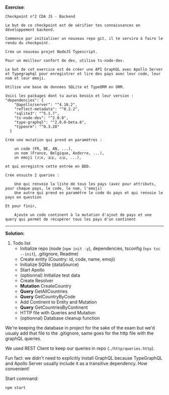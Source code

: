 **Exercise**:

```
Checkpoint n°2 CDA JS - Backend

Le but de ce checkpoint est de vérifier tes connaissances en développement backend.

Commence par initialiser un nouveau repo git, il te servira à faire le rendu du checkpoint.

Crée un nouveau projet NodeJS Typescript.

Pour un meilleur confort de dev, utilise ts-node-dev.

Le but de cet exercice est de créer une API GraphQL avec Apollo Server et Typegraphql pour enregistrer et lire des pays avec leur code, leur nom et leur emoji.

Utilise une base de données SQLite et TypeORM en ORM.

Voici les packages dont tu auras besoin et leur version :
"dependencies": {
    "@apollo/server": "^4.10.2",
    "reflect-metadata": "^0.2.2",
    "sqlite3": "^5.1.7",
    "ts-node-dev": "^2.0.0",
    "type-graphql": "^2.0.0-beta.6",
    "typeorm": "^0.3.20"
  }

Crée une mutation qui prend en paramètres :

    un code (FR, BE, AN, ...),
    un nom (France, Belgique, Andorre, ...),
    un emoji (🇫🇷, 🇧🇪, 🇦🇩, ...),

et qui enregistre cette entrée en BDD.

Crée ensuite 2 queries :

    Une qui renvoie la liste de tous les pays (avec pour attributs, pour chaque pays, le code, le nom, l'emoji)
    Une autre qui prend en paramètre le code du pays et qui renvoie le pays en question

Et pour finir,

    Ajoute un code continent à la mutation d'ajout de pays et une query qui permet de récupérer tous les pays d'un continent
```
___

**Solution:**

1. Todo list
    - Initialize repo (node (`npm init -y`), dependencies, tsconfig (`npx tsc --init`), .gitignore, Readme)
    - Create entity (Country: id, code, name, emoji)
    - Initialize SQlite (dataSource)
    - Start Apollo
    - (optionnal) Initialize test data
    - Create Resolver
    - **Mutation** CreateCountry
    - **Query** GetAllCountries
    - **Query** GetCountryByCode
    - Add Continent to Entity and Mutation
    - **Query** GetCountriesByContinent
    - HTTP file with Queries and Mutation
    - (optionnal) Database cleanup function

We're keeping the database in project for the sake of the exam but we'd usualy add that file to the .gitignore, same goes for the http file with the graphQL queries.

We used REST Client to keep our queries in repo (`./http/queries.http`).

Fun fact: we didn't need to explicitly install GraphQL because TypeGraphQL and Apollo Server usually include it as a transitive dependency. How convenient!

Start command:
```sh
npm start
```